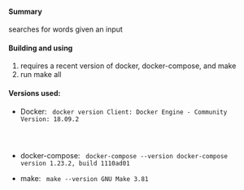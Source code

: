 #### Summary

searches for words given an input

#### Building and using
1. requires a recent version of docker, docker-compose, and make
2. run make all

#### Versions used: 

* Docker: <code> docker version
Client: Docker Engine - Community
 Version:           18.09.2
</code>

* docker-compose: <code> docker-compose --version
docker-compose version 1.23.2, build 1110ad01 </code>

* make: <code> make --version
GNU Make 3.81</code>
